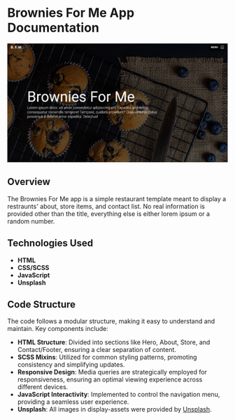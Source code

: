 # Brownies For Me App Documentation

![webpage display](https://github.com/CodeLamp168/Brownies-For-Me-Restraunt-Website/blob/61247acab450e9cc95d05fd764aef3421df9fe0d/Brownies%20For%20Me.png)

## Overview

The Brownies For Me app is a simple restaurant template meant to display a restraunts' about, store items, and contact list. No real information is provided other than the title, everything else is either lorem ipsum or a random number.


## Technologies Used

- **HTML**
- **CSS/SCSS**
- **JavaScript**
- **Unsplash**


## Code Structure

The code follows a modular structure, making it easy to understand and maintain. Key components include:

- **HTML Structure**: Divided into sections like Hero, About, Store, and Contact/Footer, ensuring a clear separation of content.
- **SCSS Mixins**: Utilized for common styling patterns, promoting consistency and simplifying updates.
- **Responsive Design**: Media queries are strategically employed for responsiveness, ensuring an optimal viewing experience across different devices.
- **JavaScript Interactivity**: Implemented to control the navigation menu, providing a seamless user experience.
- **Unsplash**: All images in display-assets were provided by [Unsplash](https://unsplash.com/).


